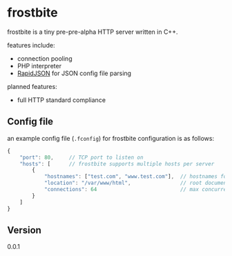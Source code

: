 # frostbite

frostbite is a tiny pre-pre-alpha HTTP server written in C++. 

features include:

  - connection pooling
  - PHP interpreter
  - [RapidJSON] for JSON config file parsing
        
planned features:
          
  - full HTTP standard compliance


## Config file

an example config file (`.fconfig`) for frostbite configuration is as follows:
```javascript
{
    "port": 80,     // TCP port to listen on
    "hosts": [      // frostbite supports multiple hosts per server
        {
            "hostnames": ["test.com", "www.test.com"],  // hostnames for this host
            "location": "/var/www/html",                // root document directory
            "connections": 64                           // max concurrent connections
        }
    ]
}
```


## Version
0.0.1

[RapidJSON]:https://github.com/miloyip/rapidjson
